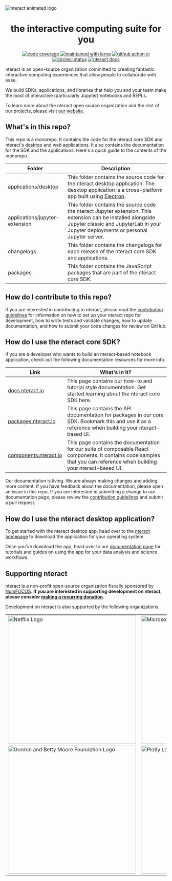 <img src="https://cloud.githubusercontent.com/assets/836375/15271096/98e4c102-19fe-11e6-999a-a74ffe6e2000.gif" alt="nteract animated logo" style="text-align:center"/>

<h1 align="center">the interactive computing suite for you</h1>

<p align="center">
<a href="https://codecov.io/github/nteract/nteract?branch=master"><img src="https://codecov.io/github/nteract/nteract/coverage.svg?branch=master" alt="code coverage"/></a>
<a href="https://lerna.js.org/"><img src="https://img.shields.io/badge/maintained%20with-lerna-cc00ff.svg" alt="maintained with lerna"/></a>
<a href="https://github.com/nteract/nteract/actions/workflows/ci-workflow.yml"><img src="https://github.com/nteract/nteract/actions/workflows/ci-workflow.yml/badge.svg" alt="github action ci"></a>
<a href="https://circleci.com/gh/nteract/nteract/tree/master"><img src="https://circleci.com/gh/nteract/nteract/tree/master.svg?style=shield" alt="circleci status"/></a>
<a href="https://docs.nteract.io"><img src="https://img.shields.io/badge/docs-nteract-blue.svg" alt="nteract docs"/></a>
</p>

nteract is an open-source organization committed to creating fantastic interactive computing experiences that allow people to collaborate with ease.

We build SDKs, applications, and libraries that help you and your team make the most of interactive (particularly Jupyter) notebooks and REPLs.

To learn more about the nteract open source organization and the rest of our projects, please visit [our website](https://nteract.io/).

## What's in this repo?

This repo is a monorepo. It contains the code for the nteract core SDK and nteract's desktop and web applications. It also contains the documentation for the SDK and the applications. Here's a quick guide to the contents of the monorepo.

| Folder                         | Description                                                                                                                                                                                          |
| ------------------------------ | ---------------------------------------------------------------------------------------------------------------------------------------------------------------------------------------------------- |
| applications/desktop           | This folder contains the source code for the nteract desktop application. The desktop application is a cross-platform app built using [Electron](https://electronjs.org/).                           |
| applications/jupyter-extension | This folder contains the source code the nteract Jupyter extension. This extension can be installed alongside Jupyter classic and JupyterLab in your Jupyter deployments or personal Jupyter server. |
| changelogs                     | This folder contains the changelogs for each release of the nteract core SDK and applications.                                                                                                       |
| packages                       | This folder contains the JavaScript packages that are part of the nteract core SDK.                                                                                                                  |

## How do I contribute to this repo?

If you are interested in contributing to nteract, please read the [contribution guidelines](./CONTRIBUTING.md) for information on how to set up your nteract repo for development, how to write tests and validate changes, how to update documentation, and how to submit your code changes for review on GitHub.

## How do I use the nteract core SDK?

If you are a developer who wants to build an nteract-based notebook application, check out the following documentation resources for more info.

| Link                                                    | What's in it?                                                                                                                                                           |
| ------------------------------------------------------- | ----------------------------------------------------------------------------------------------------------------------------------------------------------------------- |
| [docs.nteract.io](https://docs.nteract.io/)             | This page contains our how-to and tutorial style documentation. Get started learning about the nteract core SDK here. |
| [packages.nteract.io](https://packages.nteract.io/)     | This page contains the API documentation for packages in our core SDK. Bookmark this and use it as a reference when building your nteract-based UI.                     |
| [components.nteract.io](https://components.nteract.io/) | This page contains the documentation for our suite of composable React components. It contains code samples that you can reference when building your nteract-based UI. |

Our documentation is living. We are always making changes and adding more content. If you have feedback about the documentation, please open an issue in this repo. If you are interested in submitting a change to our documentation page, please review the [contribution guidelines](./CONTRIBUTING.md) and submit a pull request.

## How do I use the nteract desktop application?

To get started with the nteract desktop app, head over to the [nteract homepage](https://nteract.io/) to download the application for your operating system.

Once you've download the app, head over to our [documentation page](https://docs.nteract.io/) for tutorials and guides on using the app for your data analysis and science workflows.

## Supporting nteract

nteract is a non-profit open-source organization fiscally sponsored by [NumFOCUS](https://numfocus.org/). **If you are interested in supporting development on nteract, please consider [making a recurring donation](https://numfocus.salsalabs.org/donate-to-nteract/index.html).**

Development on nteract is also supported by the following organizations.

<table>
<tr>
<td>
<a href="https://netflix.github.io/"><img src="https://netflix.github.io/images/Netflix-OSS-Logo.png" alt="Netflix Logo"width="400px"/></a>
</td>
<td>
<a href="https://opensource.microsoft.com"><img src="https://user-images.githubusercontent.com/1857993/68797361-4f1d1600-0609-11ea-9421-24148b6d2b5a.png" alt="Microsoft Logo" width="400px"/></a>
</td>
</tr>
<tr>
<td><a href="https://www.moore.org/"><img src="https://upload.wikimedia.org/wikipedia/commons/thumb/a/a2/Moore_Foundation_Logo.jpg/400px-Moore_Foundation_Logo.jpg" alt="Gordon and Betty Moore Foundation Logo" width="400px"></a></td>

<td><a href="https://plot.ly/"><img src="https://brand.plot.ly/static/images/plotly-logo-01-stripe@2x.png" alt="Plotly Logo" width="400px"></a></td></tr>
</table>
